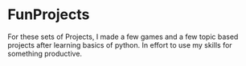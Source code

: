 # FunProjects
For these sets of Projects, I made a few games and a few topic based projects after learning basics of python. In effort to use my skills for something productive.
